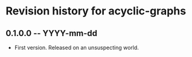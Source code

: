 # Revision history for acyclic-graphs

## 0.1.0.0 -- YYYY-mm-dd

* First version. Released on an unsuspecting world.
